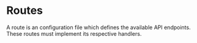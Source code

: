 # Routes

A route is an configuration file which defines the available API endpoints. These routes must implement its respective handlers.
